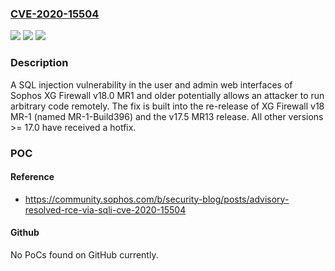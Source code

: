 ### [CVE-2020-15504](https://cve.mitre.org/cgi-bin/cvename.cgi?name=CVE-2020-15504)
![](https://img.shields.io/static/v1?label=Product&message=n%2Fa&color=blue)
![](https://img.shields.io/static/v1?label=Version&message=n%2Fa&color=blue)
![](https://img.shields.io/static/v1?label=Vulnerability&message=n%2Fa&color=brighgreen)

### Description

A SQL injection vulnerability in the user and admin web interfaces of Sophos XG Firewall v18.0 MR1 and older potentially allows an attacker to run arbitrary code remotely. The fix is built into the re-release of XG Firewall v18 MR-1 (named MR-1-Build396) and the v17.5 MR13 release. All other versions >= 17.0 have received a hotfix.

### POC

#### Reference
- https://community.sophos.com/b/security-blog/posts/advisory-resolved-rce-via-sqli-cve-2020-15504

#### Github
No PoCs found on GitHub currently.

